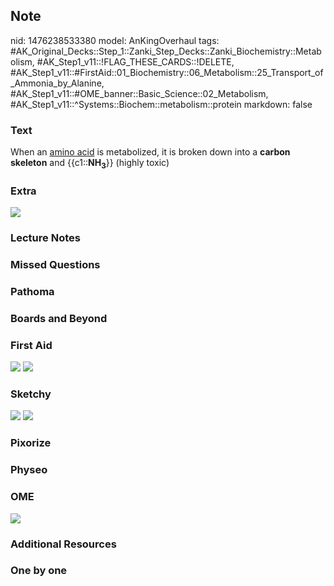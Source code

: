## Note
nid: 1476238533380
model: AnKingOverhaul
tags: #AK_Original_Decks::Step_1::Zanki_Step_Decks::Zanki_Biochemistry::Metabolism, #AK_Step1_v11::!FLAG_THESE_CARDS::!DELETE, #AK_Step1_v11::#FirstAid::01_Biochemistry::06_Metabolism::25_Transport_of_Ammonia_by_Alanine, #AK_Step1_v11::#OME_banner::Basic_Science::02_Metabolism, #AK_Step1_v11::^Systems::Biochem::metabolism::protein
markdown: false

### Text
When an <u>amino acid</u> is metabolized, it is broken down into a
<b>carbon skeleton</b> and {{c1::<b>NH</b><sub style=
"font-weight: bold;">3</sub>}} (highly toxic)

### Extra
<img src="paste-563010082963530.jpg">

### Lecture Notes


### Missed Questions


### Pathoma


### Boards and Beyond


### First Aid
<img src="tmprKyTak.png"> <img src="tmp5nlPaS.png">

### Sketchy
<img src="Screen%20Shot%202021-01-07%20at%2015.19.04.jpg">
<img src="Screen%20Shot%202021-01-07%20at%2015.19.18.jpg">

### Pixorize


### Physeo


### OME
<div class="ome-widget">
  <a href=
  "https://onlinemeded.org/spa/metabolism?ref=anki"><img src=
  "_OME_AnkiFlashcards_Topic_1.png"></a>
</div>

### Additional Resources


### One by one

